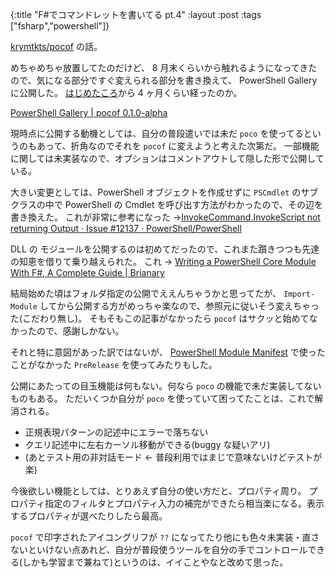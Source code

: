 {:title "F#でコマンドレットを書いてる pt.4"
:layout :post
:tags ["fsharp","powershell"]}

[krymtkts/pocof](https://github.com/krymtkts/pocof) の話。

めちゃめちゃ放置してたのだけど、 8 月末くらいから触れるようになってきたので、気になる部分ですぐ変えられる部分を書き換えて、 PowerShell Gallery に公開した。 [はじめたころ](/posts/2022-05-07-start-to-write-cmdlet-by-fsharp)から 4 ヶ月くらい経ったのか。

[PowerShell Gallery | pocof 0.1.0-alpha](https://www.powershellgallery.com/packages/pocof/0.1.0-alpha)

現時点に公開する動機としては、自分の普段遣いでは未だ `poco` を使ってるというのもあって、折角なのでそれを `pocof` に変えようと考えた次第だ。
一部機能に関しては未実装なので、オプションはコメントアウトして隠した形で公開している。

大きい変更としては、PowerShell オブジェクトを作成せずに `PSCmdlet` のサブクラスの中で PowerShell の Cmdlet を呼び出す方法がわかったので、その辺を書き換えた。
これが非常に参考になった →[InvokeCommand.InvokeScript not returning Output · Issue #12137 · PowerShell/PowerShell](https://github.com/PowerShell/PowerShell/issues/12137)

DLL の モジュールを公開するのは初めてだったので、これまた躓きつつも先達の知恵を借りて乗り越えられた。
これ → [Writing a PowerShell Core Module With F#, A Complete Guide | Brianary](https://webcoder.info/fspsmodule.html)

結局始めた頃はフォルダ指定の公開でええんちゃうかと思ってたが、 `Import-Module` してから公開する方がめっちゃ楽なので、参照元に従いそう変えちゃった(こだわり無し)。
そもそもこの記事がなかったら `pocof` はサクッと始めてなかったので、感謝しかない。

それと特に意図があった訳ではないが、 [PowerShell Module Manifest](https://docs.microsoft.com/en-us/powershell/scripting/developer/module/how-to-write-a-powershell-module-manifest?view=powershell-7.2) で使ったことがなかった `PreRelease` を使ってみたりもした。

公開にあたっての目玉機能は何もない。何なら `poco` の機能で未だ実装してないものもある。
ただいくつか自分が `poco` を使っていて困ってたことは、これで解消される。

- 正規表現パターンの記述中にエラーで落ちない
- クエリ記述中に左右カーソル移動ができる(buggy な疑いアリ)
- (あとテスト用の非対話モード ← 普段利用ではまじで意味ないけどテストが楽)

今後欲しい機能としては、とりあえず自分の使い方だと、プロパティ周り。
プロパティ指定のフィルタとプロパティ入力の補完ができたら相当楽になる。表示するプロパティが選べたりしたら最高。

`pocof` で印字されたアイコングリフが `??` になってたり他にも色々未実装・直さないといけない点あれど、自分が普段使うツールを自分の手でコントロールできる(しかも学習まで兼ねて)というのは、イイことやなと改めて思った。
